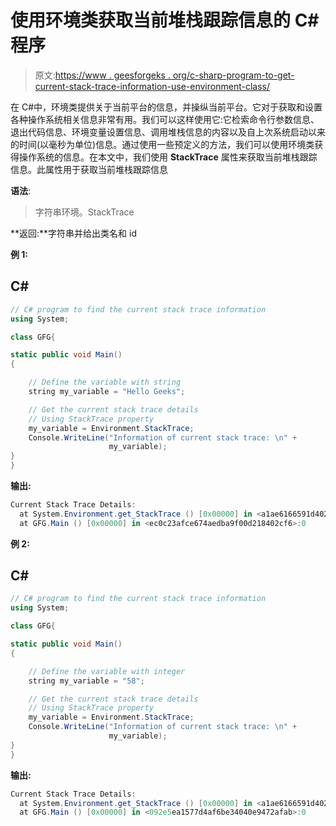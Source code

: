 # 使用环境类获取当前堆栈跟踪信息的 C#程序

> 原文:[https://www . geesforgeks . org/c-sharp-program-to-get-current-stack-trace-information-use-environment-class/](https://www.geeksforgeeks.org/c-sharp-program-to-get-current-stack-trace-information-using-environment-class/)

在 C#中，环境类提供关于当前平台的信息，并操纵当前平台。它对于获取和设置各种操作系统相关信息非常有用。我们可以这样使用它:它检索命令行参数信息、退出代码信息、环境变量设置信息、调用堆栈信息的内容以及自上次系统启动以来的时间(以毫秒为单位)信息。通过使用一些预定义的方法，我们可以使用环境类获得操作系统的信息。在本文中，我们使用 **StackTrace** 属性来获取当前堆栈跟踪信息。此属性用于获取当前堆栈跟踪信息

**语法**:

> 字符串环境。StackTrace

**返回:**字符串并给出类名和 id

**例 1:**

## C#

```cs
// C# program to find the current stack trace information
using System;

class GFG{

static public void Main()
{

    // Define the variable with string
    string my_variable = "Hello Geeks";

    // Get the current stack trace details
    // Using StackTrace property
    my_variable = Environment.StackTrace;
    Console.WriteLine("Information of current stack trace: \n" +
                      my_variable);
}
}
```

**输出:**

```cs
Current Stack Trace Details: 
  at System.Environment.get_StackTrace () [0x00000] in <a1ae6166591d4020b810288d19af38d4>:0 
  at GFG.Main () [0x00000] in <ec0c23afce674aedba9f00d218402cf6>:0
```

**例 2:**

## C#

```cs
// C# program to find the current stack trace information
using System;

class GFG{

static public void Main()
{

    // Define the variable with integer
    string my_variable = "58";

    // Get the current stack trace details
    // Using StackTrace property
    my_variable = Environment.StackTrace;
    Console.WriteLine("Information of current stack trace: \n" +
                      my_variable);
}
}
```

**输出:**

```cs
Current Stack Trace Details: 
  at System.Environment.get_StackTrace () [0x00000] in <a1ae6166591d4020b810288d19af38d4>:0 
  at GFG.Main () [0x00000] in <092e5ea1577d4af6be34040e9472afab>:0 
```